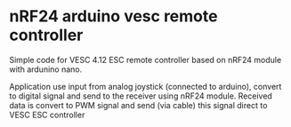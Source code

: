 # nRF24 arduino vesc remote controller
Simple code for VESC 4.12 ESC  remote controller based on nRF24 module with ardunino nano.

Application use input from analog joystick (connected to arduino), convert to digital signal and send to the receiver using nRF24 module. Received data is convert to PWM signal and send (via cable) this signal direct to VESC ESC controller  
